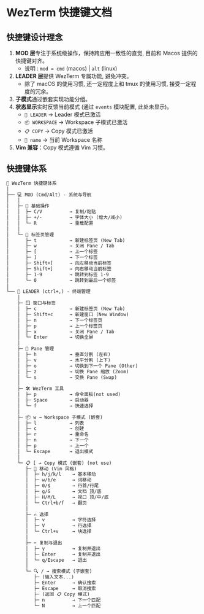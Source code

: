 # WezTerm 快捷键文档

## 快捷键设计理念

1. **MOD 层**专注于系统级操作，保持跨应用一致性的直觉, 目前和 Macos 提供的快捷键对齐。
      * 说明 : `mod = cmd` (macos) | `alt` (linux)
2. **LEADER 层**提供 WezTerm 专属功能, 避免冲突。
      * 除了 macOS 的使用习惯, 还一定程度上和 tmux 的使用习惯, 接受一定程度的冗余。
3. **子模式**通过嵌套实现功能分组。
4. **状态显示**实时反馈当前模式 (通过 `events` 模块配置, 此处未显示)。
      * `🌊 LEADER` → Leader 模式已激活
      * `📦 WORKSPACE` → Workspace 子模式已激活
      * `📋 COPY` → Copy 模式已激活
      * `📁 name` → 当前 Workspace 名称
5. **Vim 兼容**：Copy 模式遵循 Vim 习惯。

## 快捷键体系

```markdown
🌳 WezTerm 快捷键体系
│
├── 💻 MOD (Cmd/Alt) - 系统与导航
│   │
│   ├─ 🚀 基础操作
│   │  ├─ C/V          → 复制/粘贴
│   │  ├─ +/-          → 字体大小 (增大/减小)
│   │  └─ R            → 重载配置
│   │
│   └─ 📑 标签页管理
│      ├─ t            → 新建标签页 (New Tab)
│      ├─ w            → 关闭 Pane / Tab
│      ├─ [            → 上一个标签
│      ├─ ]            → 下一个标签
│      ├─ Shift+[      → 向左移动当前标签
│      ├─ Shift+]      → 向右移动当前标签
│      ├─ 1-9          → 跳转到标签 1-9
│      └─ 0            → 跳转到最后一个标签
│
└── 🌊 LEADER (ctrl+,) - 终端管理
    │
    ├─ 🪟 窗口与标签
    │  ├─ c            → 新建标签页 (New Tab)
    │  ├─ Shift+c      → 新建窗口 (New Window)
    │  ├─ n            → 下一个标签页
    │  ├─ p            → 上一个标签页
    │  ├─ x            → 关闭 Pane / Tab
    │  └─ Enter        → 切换全屏
    │
    ├─ 🔲 Pane 管理
    │  ├─ h            → 垂直分割 (左右)
    │  ├─ v            → 水平分割 (上下)
    │  ├─ o            → 切换到下一个 Pane (Other)
    │  ├─ z            → 切换 Pane 缩放 (Zoom)
    │  └─ s            → 交换 Pane (Swap)
    │
    ├─ 🛠️ WezTerm 工具
    │  ├─ p            → 命令面板(not used)
    │  ├─ Space        → 启动器
    │  └─ f            → 快速选择
    │
    ├─ 📦 w → Workspace 子模式 (嵌套)
    │  ├─ l            → 列表
    │  ├─ c            → 创建
    │  ├─ r            → 重命名
    │  ├─ n            → 下一个
    │  ├─ p            → 上一个
    │  └─ Escape       → 退出模式
    │
    └─ 📋 [ → Copy 模式 (嵌套) (not use)
       ├─ 🧭 移动 (Vim 风格)
       │  ├─ h/j/k/l    → 基本移动
       │  ├─ w/b/e      → 词移动
       │  ├─ 0/$        → 行首/行尾
       │  ├─ g/G        → 文档 顶/底
       │  ├─ H/M/L      → 视口 顶/中/底
       │  └─ Ctrl+b/f   → 翻页
       │
       ├─ ✍️ 选择
       │  ├─ v          → 字符选择
       │  ├─ V          → 行选择
       │  └─ Ctrl+v     → 块选择
       │
       ├─ ✂️ 复制与退出
       │  ├─ y          → 复制并退出
       │  ├─ Enter      → 复制并退出
       │  └─ q/Escape   → 退出
       │
       └─ 🔍 / → 搜索模式 (子嵌套)
          ├─ (输入文本...)
          ├─ Enter      → 确认搜索
          ├─ Escape     → 取消搜索
          ├─ (返回 📋 Copy 模式)
          ├─ n          → 下一个匹配
          └─ N          → 上一个匹配
```

